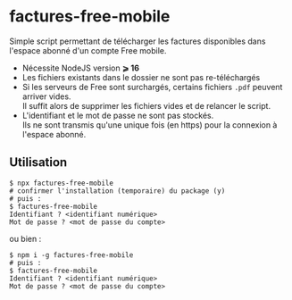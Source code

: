 # factures-free-mobile

Simple script permettant de télécharger les factures disponibles dans l'espace
abonné d'un compte Free mobile.

- Nécessite NodeJS version **⩾ 16**
- Les fichiers existants dans le dossier ne sont pas re-téléchargés
- Si les serveurs de Free sont surchargés, certains fichiers `.pdf` peuvent
  arriver vides.  
  Il suffit alors de supprimer les fichiers vides et de relancer le script.
- L'identifiant et le mot de passe ne sont pas stockés.  
  Ils ne sont transmis qu'une unique fois (en https) pour la connexion à
  l'espace abonné.

## Utilisation

```shell
$ npx factures-free-mobile
# confirmer l'installation (temporaire) du package (y)
# puis :
$ factures-free-mobile
Identifiant ? <identifiant numérique>
Mot de passe ? <mot de passe du compte>

```

ou bien :

```shell
$ npm i -g factures-free-mobile
# puis :
$ factures-free-mobile
Identifiant ? <identifiant numérique>
Mot de passe ? <mot de passe du compte>
```

